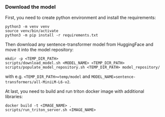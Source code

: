 ### Download the model
First, you need to create python environment and install the requirements:
```
python3 -m venv venv
source venv/bin/activate
python3 -m pip install -r requirements.txt
```
Then download any sentence-transformer model from HuggingFace and move it into the model repository:
```
mkdir -p <TEMP_DIR_PATH>
scripts/download_model.sh <MODEL_NAME> <TEMP_DIR_PATH>
scripts/populate_model_repository.sh <TEMP_DIR_PATH> model_repository/
```
with e.g. `<TEMP_DIR_PATH>=temp/model` and `MODEL_NAME=sentence-transformers/all-MiniLM-L6-v2`.

At last, you need to build and run triton docker image with additional libraries:
```
docker build -t <IMAGE_NAME> .
scripts/run_triton_server.sh <IMAGE_NAME>
```